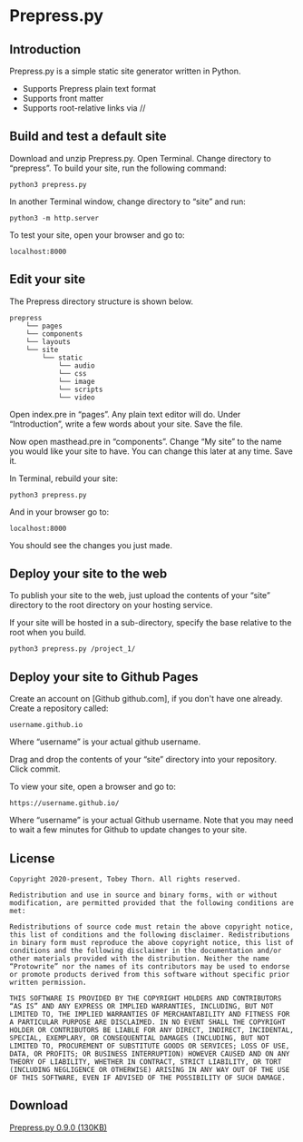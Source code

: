 Prepress.py
===========


Introduction
------------

Prepress.py is a simple static site generator written in Python.

* Supports Prepress plain text format
* Supports front matter
* Supports root-relative links via //



Build and test a default site
-----------------------------

Download and unzip Prepress.py. Open Terminal. Change directory to “prepress”. To build your site, run the following command:

	python3 prepress.py

In another Terminal window, change directory to “site” and run:

	python3 -m http.server

To test your site, open your browser and go to:

	localhost:8000



Edit your site
--------------

The Prepress directory structure is shown below.

	prepress
		└── pages
		└── components
		└── layouts
		└── site
			└── static
				└── audio
				└── css
				└── image
				└── scripts
				└── video

Open index.pre in “pages”. Any plain text editor will do. Under “Introduction”, write a few words about your site. Save the file.

Now open masthead.pre in “components”. Change “My site” to the name you would like your site to have. You can change this later at any time. Save it.

In Terminal, rebuild your site:

	python3 prepress.py

And in your browser go to:

	localhost:8000

You should see the changes you just made.



Deploy your site to the web
---------------------------

To publish your site to the web, just upload the contents of your “site” directory to the root directory on your hosting service.

If your site will be hosted in a sub-directory, specify the base relative to the root when you build.

	python3 prepress.py /project_1/



Deploy your site to Github Pages
--------------------------------

Create an account on [Github github.com], if you don't have one already. Create a repository called:

	username.github.io

Where “username” is your actual github username.

Drag and drop the contents of your “site” directory into your repository. Click commit.

To view your site, open a browser and go to:

	https://username.github.io/

Where “username” is your actual Github username. Note that you may need to wait a few minutes for Github to update changes to your site.



License
-------

	Copyright 2020-present, Tobey Thorn. All rights reserved.
	
	Redistribution and use in source and binary forms, with or without modification, are permitted provided that the following conditions are met:
	
	Redistributions of source code must retain the above copyright notice, this list of conditions and the following disclaimer. Redistributions in binary form must reproduce the above copyright notice, this list of conditions and the following disclaimer in the documentation and/or other materials provided with the distribution. Neither the name “Protowrite” nor the names of its contributors may be used to endorse or promote products derived from this software without specific prior written permission. 
	
	THIS SOFTWARE IS PROVIDED BY THE COPYRIGHT HOLDERS AND CONTRIBUTORS “AS IS” AND ANY EXPRESS OR IMPLIED WARRANTIES, INCLUDING, BUT NOT LIMITED TO, THE IMPLIED WARRANTIES OF MERCHANTABILITY AND FITNESS FOR A PARTICULAR PURPOSE ARE DISCLAIMED. IN NO EVENT SHALL THE COPYRIGHT HOLDER OR CONTRIBUTORS BE LIABLE FOR ANY DIRECT, INDIRECT, INCIDENTAL, SPECIAL, EXEMPLARY, OR CONSEQUENTIAL DAMAGES (INCLUDING, BUT NOT LIMITED TO, PROCUREMENT OF SUBSTITUTE GOODS OR SERVICES; LOSS OF USE, DATA, OR PROFITS; OR BUSINESS INTERRUPTION) HOWEVER CAUSED AND ON ANY THEORY OF LIABILITY, WHETHER IN CONTRACT, STRICT LIABILITY, OR TORT (INCLUDING NEGLIGENCE OR OTHERWISE) ARISING IN ANY WAY OUT OF THE USE OF THIS SOFTWARE, EVEN IF ADVISED OF THE POSSIBILITY OF SUCH DAMAGE.



Download
--------

[Prepress.py 0.9.0 (130KB)](https://github.com/tobeythorn/prepress/raw/main/prepress.zip)

